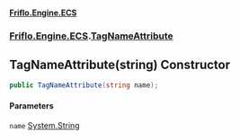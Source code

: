 #### [Friflo.Engine.ECS](index.md#'index')
### [Friflo.Engine.ECS](Friflo.Engine.ECS.md#'Friflo.Engine.ECS').[TagNameAttribute](TagNameAttribute.md#'Friflo.Engine.ECS.TagNameAttribute')

## TagNameAttribute(string) Constructor

```csharp
public TagNameAttribute(string name);
```
#### Parameters

<a name='Friflo.Engine.ECS.TagNameAttribute.TagNameAttribute(string).name'></a>

`name` [System.String](https://docs.microsoft.com/en-us/dotnet/api/System.String#'System.String')
